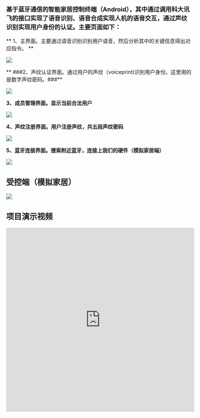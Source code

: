 ### 基于蓝牙通信的智能家居控制终端（Android），其中通过调用科大讯飞的接口实现了语音识别、语音合成实现人机的语音交互，通过声纹识别实现用户身份的认证。主要页面如下： ###




** 1、主界面。主要通过语音识别识别用户语音，然后分析其中的关键信息得出对应指令。 **

![](https://i.imgur.com/cUJzqrt.jpg)



**
###2、声纹认证界面。通过用户的声纹（voiceprint)识别用户身份。这里用的是数字声纹密码。###**

![](https://i.imgur.com/yObHuqZ.jpg)




**3、成员管理界面。显示当前合法用户**

![](https://i.imgur.com/emGTbAd.jpg)




**4、声纹注册界面。用户注册声纹，共五段声纹密码**

![](https://i.imgur.com/EqesCte.jpg)



**5、蓝牙连接界面。搜索附近蓝牙，连接上我们的硬件（模拟家居端）**

![](https://i.imgur.com/SdtAINT.jpg)


##  受控端（模拟家居）  ##

![](https://i.imgur.com/tCtnsRn.jpg)



## 项目演示视频 ##


<iframe width="510" height="498" src='http://player.youku.com/embed/XMzQ4MTExNTI3Ng==' frameborder=0 'allowfullscreenm' frameborder="0" allowfullscreen></iframe>




